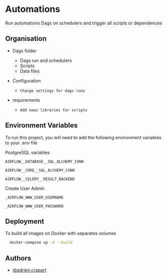 # Automations

Run automations Dags on schedulers and trigger all scripts or dependences




## Organisation

- Dags folder
    - Dags run and schedulers
    - Scripts
    - Data files

- Configuration
    - `Change settings for dags runs`

- requirements
    - `Add news libraries for scripts`
## Environment Variables

To run this project, you will need to add the following environment variables to your .env file

PostgreSQL variables

`AIRFLOW__DATABASE__SQL_ALCHEMY_CONN`

`AIRFLOW__CORE__SQL_ALCHEMY_CONN`

`AIRFLOW__CELERY__RESULT_BACKEND`

Create User Admin

`_AIRFLOW_WWW_USER_USERNAME`

`_AIRFLOW_WWW_USER_PASSWORD`
## Deployment

To build all images on Docker with separates volumes

```bash
  docker-compose up -d --build
```


## Authors

- [@adrien.crapart](https://www.github.com/Adrien-Crapart)
